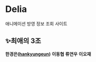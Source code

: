 # Delia
애니메이션 방영 정보 조회 사이트

## ✨최애의 3조
**한경은([hankyungeun](#https://github.com/hankyungeun))**
**이동협**
**류연우**
**이오재**
